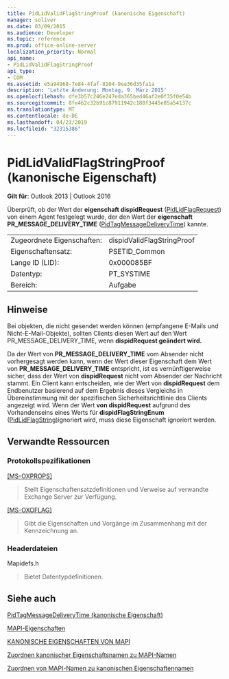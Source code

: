 ```yaml
---
title: PidLidValidFlagStringProof (kanonische Eigenschaft)
manager: soliver
ms.date: 03/09/2015
ms.audience: Developer
ms.topic: reference
ms.prod: office-online-server
localization_priority: Normal
api_name:
- PidLidValidFlagStringProof
api_type:
- COM
ms.assetid: e5a94968-7e84-4faf-8104-9ea36d35fa1a
description: 'Letzte Änderung: Montag, 9. März 2015'
ms.openlocfilehash: dfe3b57c246e247eda365bed46af2e0f35f0e54b
ms.sourcegitcommit: 8fe462c32b91c87911942c188f3445e85a54137c
ms.translationtype: MT
ms.contentlocale: de-DE
ms.lasthandoff: 04/23/2019
ms.locfileid: "32315386"
---
```

# <a name="pidlidvalidflagstringproof-canonical-property"></a>PidLidValidFlagStringProof (kanonische Eigenschaft)

  
  
**Gilt für**: Outlook 2013 | Outlook 2016 
  
Überprüft, ob der Wert der **eigenschaft dispidRequest** ([PidLidFlagRequest](pidlidflagrequest-canonical-property.md)) von einem Agent festgelegt wurde, der den Wert der **eigenschaft PR_MESSAGE_DELIVERY_TIME** ([PidTagMessageDeliveryTime](pidtagmessagedeliverytime-canonical-property.md)) kannte.
  
|||
|:-----|:-----|
|Zugeordnete Eigenschaften:  <br/> |dispidValidFlagStringProof  <br/> |
|Eigenschaftensatz:  <br/> |PSETID_Common  <br/> |
|Lange ID (LID):  <br/> |0x000085BF  <br/> |
|Datentyp:  <br/> |PT_SYSTIME  <br/> |
|Bereich:  <br/> |Aufgabe  <br/> |
   
## <a name="remarks"></a>Hinweise

Bei objekten, die nicht gesendet werden können (empfangene E-Mails und  Nicht-E-Mail-Objekte), sollten Clients diesen Wert auf den Wert PR_MESSAGE_DELIVERY_TIME, wenn **dispidRequest geändert wird.**
  
Da der Wert von **PR_MESSAGE_DELIVERY_TIME** vom Absender nicht vorhergesagt werden kann, wenn der Wert dieser Eigenschaft dem Wert von **PR_MESSAGE_DELIVERY_TIME** entspricht, ist es vernünftigerweise sicher, dass der Wert von **dispidRequest** nicht vom Absender der Nachricht stammt. Ein Client kann entscheiden, wie der Wert von **dispidRequest** dem Endbenutzer basierend auf dem Ergebnis dieses Vergleichs in Übereinstimmung mit der spezifischen Sicherheitsrichtlinie des Clients angezeigt wird. Wenn der Wert **von dispidRequest** aufgrund des Vorhandenseins eines Werts für **dispidFlagStringEnum** ([PidLidFlagString)](pidlidflagstring-canonical-property.md)ignoriert wird, muss diese Eigenschaft ignoriert werden.
  
## <a name="related-resources"></a>Verwandte Ressourcen

### <a name="protocol-specifications"></a>Protokollspezifikationen

[[MS-OXPROPS]](https://msdn.microsoft.com/library/f6ab1613-aefe-447d-a49c-18217230b148%28Office.15%29.aspx)
  
> Stellt Eigenschaftensatzdefinitionen und Verweise auf verwandte Exchange Server zur Verfügung.
    
[[MS-OXOFLAG]](https://msdn.microsoft.com/library/f1e50be4-ed30-4c2a-b5cb-8ff3aaaf9b91%28Office.15%29.aspx)
  
> Gibt die Eigenschaften und Vorgänge im Zusammenhang mit der Kennzeichnung an.
    
### <a name="header-files"></a>Headerdateien

Mapidefs.h
  
> Bietet Datentypdefinitionen.
    
## <a name="see-also"></a>Siehe auch



[PidTagMessageDeliveryTime (kanonische Eigenschaft)](pidtagmessagedeliverytime-canonical-property.md)


[MAPI-Eigenschaften](mapi-properties.md)
  
[KANONISCHE EIGENSCHAFTEN VON MAPI](mapi-canonical-properties.md)
  
[Zuordnen kanonischer Eigenschaftsnamen zu MAPI-Namen](mapping-canonical-property-names-to-mapi-names.md)
  
[Zuordnen von MAPI-Namen zu kanonischen Eigenschaftennamen](mapping-mapi-names-to-canonical-property-names.md)

